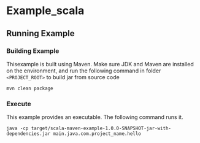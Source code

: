 # Example_scala

## Running Example
### Building Example
Thisexample is built using Maven. Make sure JDK and Maven are installed on the environment, and run the following command in folder `<PROJECT_ROOT>` to build jar 
from source code

`mvn clean package`

### Execute
This example provides an executable. The following command runs it.
                                                                          
    java -cp target/scala-maven-example-1.0.0-SNAPSHOT-jar-with-dependencies.jar main.java.com.project_name.hello 
